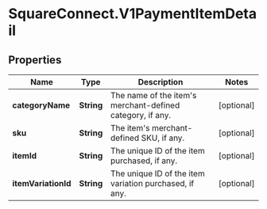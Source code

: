 # SquareConnect.V1PaymentItemDetail

## Properties
Name | Type | Description | Notes
------------ | ------------- | ------------- | -------------
**categoryName** | **String** | The name of the item&#39;s merchant-defined category, if any. | [optional] 
**sku** | **String** |  The item&#39;s merchant-defined SKU, if any. | [optional] 
**itemId** | **String** | The unique ID of the item purchased, if any. | [optional] 
**itemVariationId** | **String** | The unique ID of the item variation purchased, if any. | [optional] 


